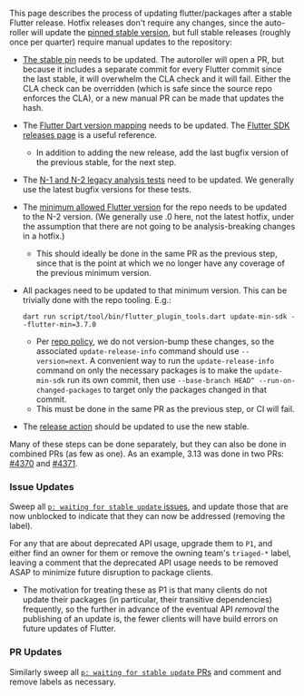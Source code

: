This page describes the process of updating flutter/packages after a stable
Flutter release. Hotfix releases don't require any changes, since the
auto-roller will update the
[pinned stable version](https://github.com/flutter/packages/blob/main/.ci/flutter_stable.version),
but full stable releases (roughly once per quarter) require manual updates to
the repository:

- [The stable pin](https://github.com/flutter/packages/blob/main/.ci/flutter_stable.version)
  needs to be updated. The autoroller will open a PR, but because it includes a
  separate commit for every Flutter commit since the last stable, it will
  overwhelm the CLA check and it will fail. Either the CLA check can be
  overridden (which is safe since the source repo enforces the CLA), or a new
  manual PR can be made that updates the hash.

- The
  [Flutter Dart version mapping](https://github.com/flutter/packages/blob/b4985e25fe0763ece3cfd7af58e0e8c9b9f04fc4/script/tool/lib/src/common/core.dart#L59-L71)
  needs to be updated. The
  [Flutter SDK releases page](https://docs.flutter.dev/release/archive) is a
  useful reference.

  - In addition to adding the new release, add the last bugfix version of the
    previous stable, for the next step.

- The
  [N-1 and N-2 legacy analysis tests](https://github.com/flutter/packages/blob/b4985e25fe0763ece3cfd7af58e0e8c9b9f04fc4/.ci.yaml#L223-L237)
  need to be updated. We generally use the latest bugfix versions for these
  tests.

- The
  [minimum allowed Flutter version](https://github.com/flutter/packages/blob/b4985e25fe0763ece3cfd7af58e0e8c9b9f04fc4/.ci/targets/repo_checks.yaml#L19)
  for the repo needs to be updated to the N-2 version. (We generally use .0
  here, not the latest hotfix, under the assumption that there are not going to
  be analysis-breaking changes in a hotfix.)

  - This should ideally be done in the same PR as the previous step, since that
    is the point at which we no longer have any coverage of the previous minimum
    version.

- All packages need to be updated to that minimum version. This can be trivially
  done with the repo tooling. E.g.:

  `dart run script/tool/bin/flutter_plugin_tools.dart update-min-sdk --flutter-min=3.7.0`

  - Per [repo policy](../contributing/README.md#version), we do not version-bump
    these changes, so the associated `update-release-info` command should use
    `--version=next`. A convenient way to run the `update-release-info` command
    on only the necessary packages is to make the `update-min-sdk` run its own
    commit, then use `--base-branch HEAD^ --run-on-changed-packages` to target
    only the packages changed in that commit.
  - This must be done in the same PR as the previous step, or CI will fail.

- The
  [release action](https://github.com/flutter/packages/blob/e7d812cefce083fa09762d25cd42303737d05b9f/.github/workflows/release.yml#L34)
  should be updated to use the new stable.

Many of these steps can be done separately, but they can also be done in
combined PRs (as few as one). As an example, 3.13 was done in two PRs:
[#4370](https://github.com/flutter/packages/pull/4730) and
[#4371](https://github.com/flutter/packages/pull/4731).

### Issue Updates

Sweep all
[`p: waiting for stable update` issues](https://github.com/flutter/flutter/labels/p%3A%20waiting%20for%20stable%20update),
and update those that are now unblocked to indicate that they can now be
addressed (removing the label).

For any that are about deprecated API usage, upgrade them to `P1`, and either
find an owner for them or remove the owning team's `triaged-*` label, leaving a
comment that the deprecated API usage needs to be removed ASAP to minimize
future disruption to package clients.

- The motivation for treating these as P1 is that many clients do not update
  their packages (in particular, their transitive dependencies) frequently, so
  the further in advance of the eventual API *removal* the publishing of an
  update is, the fewer clients will have build errors on future updates of
  Flutter.

### PR Updates

Similarly sweep all
[`p: waiting for stable update` PRs](https://github.com/flutter/packages/labels/waiting%20for%20stable%20update)
and comment and remove labels as necessary.
